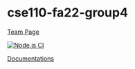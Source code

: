 # cse110-fa22-group4

[Team Page](admin/team.md)

[![Node.js CI](https://github.com/cse110-fa22-group4/cse110-fa22-group4/actions/workflows/CI.yml/badge.svg)](https://github.com/cse110-fa22-group4/cse110-fa22-group4/actions/workflows/CI.yml)


[Documentations](https://cse110-fa22-group4.github.io/cse110-fa22-group4/docs/index2.html)
